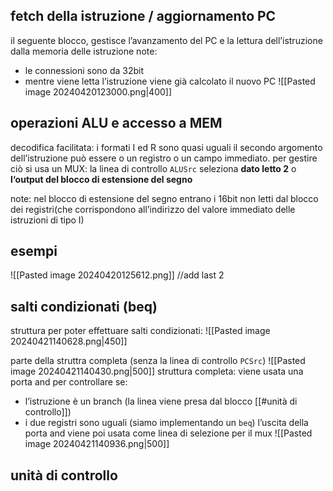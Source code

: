 ## fetch della istruzione / aggiornamento PC
il seguente blocco, gestisce l’avanzamento del PC e la lettura dell’istruzione dalla memoria delle istruzione
note:
- le connessioni sono da 32bit
- mentre viene letta l’istruzione viene già calcolato il nuovo PC
![[Pasted image 20240420123000.png|400]]
## operazioni ALU e accesso a MEM
decodifica facilitata: i formati I ed R sono quasi uguali
il secondo argomento dell’istruzione può essere o un registro o un campo immediato. per gestire ciò si usa un MUX: la linea di controllo `ALUSrc` seleziona  **dato letto 2** o **l‘output del blocco di estensione del segno**

note: 
nel blocco di estensione del segno entrano i 16bit non letti dal blocco dei registri(che corrispondono all’indirizzo del valore immediato delle istruzioni di tipo I)
## esempi
![[Pasted image 20240420125612.png]]
//add last 2

## salti condizionati (beq)
struttura per poter effettuare salti condizionati:
![[Pasted image 20240421140628.png|450]]

parte della struttra completa (senza la linea di controllo `PCSrc`)
![[Pasted image 20240421140430.png|500]]
struttura completa: 
viene usata una porta and per controllare se:
- l’istruzione è un branch (la linea viene presa dal blocco [[#unità di controllo]])
- i due registri sono uguali (siamo implementando un `beq`)
l’uscita della porta and viene poi usata come linea di selezione per il mux
![[Pasted image 20240421140936.png|500]]

## unità di controllo